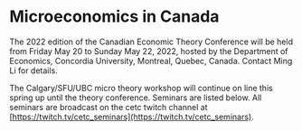 # Microeconomics in Canada

The 2022 edition of the Canadian Economic Theory Conference will be held
from Friday May 20 to Sunday May 22, 2022, hosted by the Department of
Economics, Concordia University, Montreal, Quebec, Canada.  Contact Ming Li for details.

The Calgary/SFU/UBC micro theory workshop will continue on line this spring up until the theory conference.  Seminars are listed below.  All seminars are broadcast on the cetc twitch channel at [https://twitch.tv/cetc_seminars](https://twitch.tv/cetc_seminars).